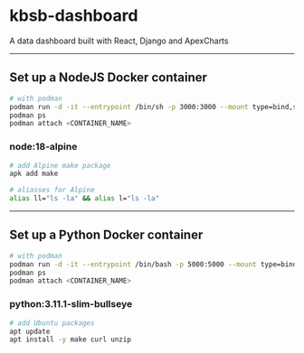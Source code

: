 # kbsb-dashboard

A data dashboard built with React, Django and ApexCharts

---------------------------------------------------------

## Set up a NodeJS Docker container

```sh
# with podman
podman run -d -it --entrypoint /bin/sh -p 3000:3000 --mount type=bind,source="$(pwd)",target=/src node:18-alpine
podman ps
podman attach <CONTAINER_NAME>
```

### node:18-alpine

```sh
# add Alpine make package
apk add make

# aliasses for Alpine
alias ll="ls -la" && alias l="ls -la"
```

---------------------------------------------------------

## Set up a Python Docker container

```sh
# with podman
podman run -d -it --entrypoint /bin/bash -p 5000:5000 --mount type=bind,source="$(pwd)",target=/src python:3.11.1-slim-bullseye
podman ps
podman attach <CONTAINER_NAME>
```

### python:3.11.1-slim-bullseye

```sh
# add Ubuntu packages
apt update
apt install -y make curl unzip
```
